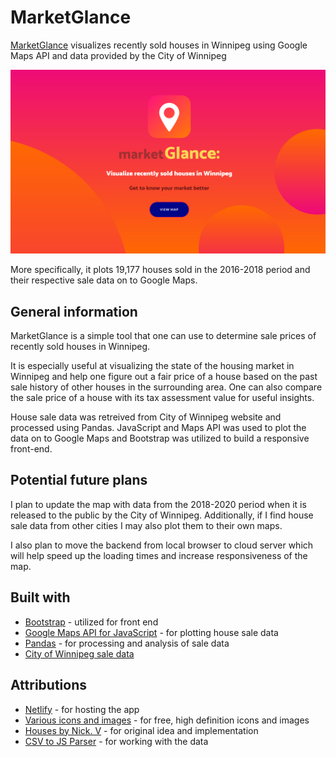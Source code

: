 # MarketGlance
[MarketGlance](https://marketglance.netlify.app/) visualizes recently sold houses in Winnipeg using Google Maps API and data provided by the City of Winnipeg

![Sample image](images/sample_image.PNG)

More specifically, it plots 19,177 houses sold in the 2016-2018 period and their respective sale data on to Google Maps. 

## General information

MarketGlance is a simple tool that one can use to determine sale prices of recently sold houses in Winnipeg. 

It is especially useful at visualizing the state of the housing market in Winnipeg and help one figure out a fair price of a house based on the past sale history of other houses in the surrounding area. One can also compare the sale price of a house with its tax assessment value for useful insights.

House sale data was retreived from City of Winnipeg website and processed using Pandas. JavaScript and Maps API was used to plot the data on to Google Maps and Bootstrap was utilized to build a responsive front-end.

## Potential future plans

I plan to update the map with data from the 2018-2020 period when it is released to the public by the City of Winnipeg. Additionally, if I find house sale data from other cities I may also plot them to their own maps.

I also plan to move the backend from local browser to cloud server which will help speed up the loading times and increase responsiveness of the map. 

## Built with

* [Bootstrap](https://getbootstrap.com/) - utilized for front end
* [Google Maps API for JavaScript](https://developers.google.com/maps/documentation/javascript/overview) - for plotting house sale data
* [Pandas](https://pandas.pydata.org/) - for processing and analysis of sale data
* [City of Winnipeg sale data](http://www.winnipegassessment.com/AsmtTax/English/SelfService/SalesBooks.stm)

## Attributions

* [Netlify](https://www.netlify.com/) - for hosting the app
* [Various icons and images](https://iconscout.com) - for free, high definition icons and images
* [Houses by Nick. V](http://houses.nickv.codes/) - for original idea and implementation
* [CSV to JS Parser](https://www.npmjs.com/package/csv-to-js-parser) - for working with the data
